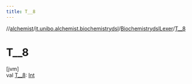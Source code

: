 ```yaml
---
title: T__8
---
```

//[alchemist](../../../index.html)/[it.unibo.alchemist.biochemistrydsl](../index.html)/[BiochemistrydslLexer](index.html)/[T__8](-t__8.html)



# T__8



[jvm]\
val [T__8](-t__8.html): [Int](https://kotlinlang.org/api/latest/jvm/stdlib/kotlin/-int/index.html)




